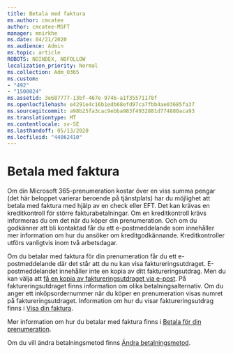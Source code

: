 ```yaml
---
title: Betala med faktura
ms.author: cmcatee
author: cmcatee-MSFT
manager: mnirkhe
ms.date: 04/21/2020
ms.audience: Admin
ms.topic: article
ROBOTS: NOINDEX, NOFOLLOW
localization_priority: Normal
ms.collection: Adm_O365
ms.custom:
- "492"
- "1500024"
ms.assetid: 3e687777-13bf-467e-9746-a1f35571178f
ms.openlocfilehash: e4291e4c16b1edb68efd97ca7fbb4ae03685fa37
ms.sourcegitcommit: a98b25fa3cac9ebba983f4932881d774880aca93
ms.translationtype: MT
ms.contentlocale: sv-SE
ms.lasthandoff: 05/13/2020
ms.locfileid: "44062410"
---
```

# <a name="pay-by-invoice"></a>Betala med faktura

Om din Microsoft 365-prenumeration kostar över en viss summa pengar (det här beloppet varierar beroende på tjänstplats) har du möjlighet att betala med faktura med hjälp av en check eller EFT. Det kan krävas en kreditkontroll för större fakturabetalningar. Om en kreditkontroll krävs informeras du om det när du köper din prenumeration. Och om du godkänner att bli kontaktad får du ett e-postmeddelande som innehåller mer information om hur du ansöker om kreditgodkännande. Kreditkontroller utförs vanligtvis inom två arbetsdagar.
  
Om du betalar med faktura för din prenumeration får du ett e-postmeddelande där det står att du nu kan visa faktureringsutdraget. E-postmeddelandet innehåller inte en kopia av ditt faktureringsutdrag. Men du kan välja att [få en kopia av faktureringsutdraget via e-post](https://docs.microsoft.com/microsoft-365/commerce/billing-and-payments/pay-for-your-subscription#receive-a-copy-of-your-billing-statement-in-email). På faktureringsutdraget finns information om olika betalningsalternativ. Om du anger ett inköpsordernummer när du köper en prenumeration visas numret på faktureringsutdraget. Information om hur du visar faktureringsutdrag finns i [Visa din faktura](https://docs.microsoft.com/microsoft-365/commerce/billing-and-payments/view-your-bill-or-invoice).
  
Mer information om hur du betalar med faktura finns i [Betala för din prenumeration](https://docs.microsoft.com/microsoft-365/commerce/billing-and-payments/pay-for-your-subscription).
  
Om du vill ändra betalningsmetod finns [Ändra betalningsmetod](https://docs.microsoft.com/microsoft-365/commerce/billing-and-payments/change-payment-method).
